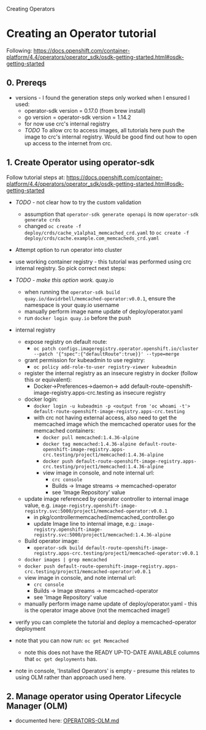 Creating Operators

# Creating an Operator tutorial

Following: https://docs.openshift.com/container-platform/4.4/operators/operator_sdk/osdk-getting-started.html#osdk-getting-started

## 0. Prereqs

  - versions - I found the generation steps only worked when I ensured I used:
    - operator-sdk version = 0.17.0 (from brew install)
    - go version = operator-sdk version = 1.14.2
    - for now use crc's internal registry
    - _TODO_ To allow crc to access images, all tutorials here push the image to crc's internal registry. Would be good find out how to open up access to the internet from crc.

## 1. Create Operator using operator-sdk

Follow tutorial steps at: https://docs.openshift.com/container-platform/4.4/operators/operator_sdk/osdk-getting-started.html#osdk-getting-started

  - _TODO_ - not clear how to try the custom validation
    - assumption that `operator-sdk generate openapi` is now `operator-sdk generate crds`
    - changed `oc create -f deploy/crds/cache_v1alpha1_memcached_crd.yaml` to `oc create -f deploy/crds/cache.example.com_memcacheds_crd.yaml`

  - Attempt option to run operator into cluster
  - use working container registry - this tutorial was performed using crc internal registry. So pick correct next steps:

  - _TODO - make this option work._ quay.io
    - when running the `operator-sdk build quay.io/davidrbell/memcached-operator:v0.0.1`, ensure the namespace is your quay.io username
    - manually perform image name update of deploy/operator.yaml
    - run `docker login quay.io` before the push
  - internal registry
    - expose registry on default route:
      - `oc patch configs.imageregistry.operator.openshift.io/cluster --patch '{"spec":{"defaultRoute":true}}' --type=merge`
    - grant permission for kubeadmin to use registry:
      - `oc policy add-role-to-user registry-viewer kubeadmin`
    - register the internal registry as an insecure registry in docker (follow this or equivalent):
      - Docker->Preferences->daemon-> add default-route-openshift-image-registry.apps-crc.testing as insecure registry
    - docker login:
      - `docker login -u kubeadmin -p <output from 'oc whoami -t'> default-route-openshift-image-registry.apps-crc.testing`
      - with crc not having external access, also need to get the memcached image which the memcached operator uses for the memcached containers:
        - `docker pull memcached:1.4.36-alpine`
        - `docker tag memcached:1.4.36-alpine default-route-openshift-image-registry.apps-crc.testing/project1/memcached:1.4.36-alpine`
        - `docker push default-route-openshift-image-registry.apps-crc.testing/project1/memcached:1.4.36-alpine`
        - view image in console, and note internal url:
          - `crc console`
          - Builds -> Image streams -> memcached-operator
          - see 'Image Repository' value
    - update image referenced by operator controller to internal image value, e.g. `image-registry.openshift-image-registry.svc:5000/project1/memcached-operator:v0.0.1`
      - in pkg/controllermemcached/memcached_controller.go
      - update Image line to internal image, e.g.: `image-registry.openshift-image-registry.svc:5000/project1/memcached:1.4.36-alpine`
    - Build operator image:
      - `operator-sdk build default-route-openshift-image-registry.apps-crc.testing/project1/memcached-operator:v0.0.1`
    - `docker images | grep memcached`
    - `docker push default-route-openshift-image-registry.apps-crc.testing/project1/memcached-operator:v0.0.1`
    - view image in console, and note internal url:
      - `crc console`
      - Builds -> Image streams -> memcached-operator
      - see 'Image Repository' value
    - manually perform image name update of deploy/operator.yaml - this is the operator image above (not the memcached image!)

  - verify you can complete the tutorial and deploy a memcached-operator deployment
  - note that you can now run: `oc get Memcached`
    - note this does not have the READY UP-TO-DATE AVAILABLE columns that `oc get deployments` has.
  - note in console, 'Installed Operators' is empty - presume this relates to using OLM rather than approach used here.

## 2. Manage operator using Operator Lifecycle Manager (OLM)

 - documented here: [OPERATORS-OLM.md](OPERATORS-OLM.md)
